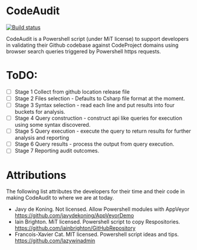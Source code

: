 # CodeAudit

[![Build status](https://ci.appveyor.com/api/projects/status/p0i9fefb7u4jix9a/branch/master?svg=true)](https://ci.appveyor.com/project/PeterMTaylor/codeaudit/branch/master)

CodeAudit is a Powershell script (under MiT license) to support developers in validating their Github codebase against CodeProject domains using browser search queries triggered by Powershell https requests.

# ToDO:
 
- [ ] Stage 1 Collect from github location release file 
- [ ] Stage 2 Files selection - Defaults to Csharp file format at the moment. 
- [ ] Stage 3 Syntax selection - read each line and put results into four buckets for analysis. 
- [ ] Stage 4 Query construction - construct api like queries for execution using some syntax discovered. 
- [ ] Stage 5 Query execution - execute the query to return results for further analysis and reporting 
- [ ] Stage 6 Query results - process the output from query execution. 
- [ ] Stage 7 Reporting audit outcomes. 

# Attributions

The following list attributes the developers for their time and their code in making CodeAudit to where we are at today. 
* Javy de Koning. Not licensed. Allow Powershell modules with AppVeyor https://github.com/javydekoning/AppVeyorDemo
* Iain Brighton. MiT licensed. Powershell script to copy Respositories. https://github.com/iainbrighton/GitHubRepository 
* Francois-Xavier Cat. MIT licensed. Powershell script ideas and tips. https://github.com/lazywinadmin
